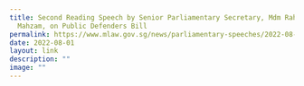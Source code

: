 ```yaml
---
title: Second Reading Speech by Senior Parliamentary Secretary, Mdm Rahayu
  Mahzam, on Public Defenders Bill
permalink: https://www.mlaw.gov.sg/news/parliamentary-speeches/2022-08-01-second-reading-speech-by-sps-on-public-defenders-bill/
date: 2022-08-01
layout: link
description: ""
image: ""
---
```



